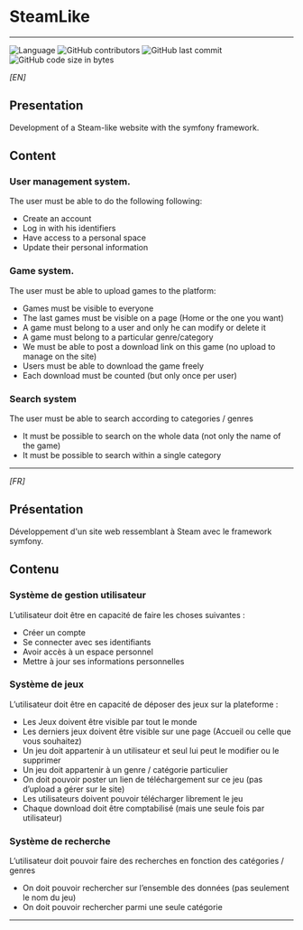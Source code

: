 # SteamLike

---

![Language](https://img.shields.io/badge/Language-PHP-blue?style=flat-square) ![GitHub contributors](https://img.shields.io/github/contributors/CreatibOfficiel/SteamLike?style=flat-square) ![GitHub last commit](https://img.shields.io/github/last-commit/CreatibOfficiel/SteamLike?style=flat-square) ![GitHub code size in bytes](https://img.shields.io/github/languages/code-size/CreatibOfficiel/SteamLike?style=flat-square)

_[EN]_

## Presentation

Development of a Steam-like website with the symfony framework.

## Content

### User management system.
The user must be able to do the following following:</br>
- Create an account</br>
- Log in with his identifiers</br>
- Have access to a personal space</br>
- Update their personal information</br>

### Game system.
The user must be able to upload games to the platform:</br>
- Games must be visible to everyone</br>
- The last games must be visible on a page (Home or the one you want)</br>
- A game must belong to a user and only he can modify or delete it</br>
- A game must belong to a particular genre/category</br>
- We must be able to post a download link on this game (no upload to manage on the site)</br>
- Users must be able to download the game freely</br>
- Each download must be counted (but only once per user)</br> 

### Search system
The user must be able to search according to categories / genres</br>
- It must be possible to search on the whole data (not only the name of the game)</br>
- It must be possible to search within a single category</br>

---

_[FR]_

## Présentation

Développement d'un site web ressemblant à Steam avec le framework symfony.

## Contenu

### Système de gestion utilisateur
L’utilisateur doit être en capacité de faire les choses suivantes :</br>
- Créer un compte</br>
- Se connecter avec ses identifiants</br>
- Avoir accès à un espace personnel</br>
- Mettre à jour ses informations personnelles</br>

### Système de jeux
L’utilisateur doit être en capacité de déposer des jeux sur la plateforme :</br> 
- Les Jeux doivent être visible par tout le monde</br>
- Les derniers jeux doivent être visible sur une page (Accueil ou celle que vous souhaitez)</br>
- Un jeu doit appartenir à un utilisateur et seul lui peut le modifier ou le supprimer</br>
- Un jeu doit appartenir à un genre / catégorie particulier</br>
- On doit pouvoir poster un lien de téléchargement sur ce jeu (pas d’upload a gérer sur le site)</br>
- Les utilisateurs doivent pouvoir télécharger librement le jeu</br>
- Chaque download doit être comptabilisé (mais une seule fois par utilisateur)</br> 

### Système de recherche
L’utilisateur doit pouvoir faire des recherches en fonction des catégories / genres</br>
- On doit pouvoir rechercher sur l’ensemble des données (pas seulement le nom du jeu)</br>
- On doit pouvoir rechercher parmi une seule catégorie</br>

---
